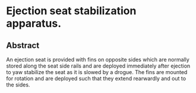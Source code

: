 # Ejection seat stabilization apparatus.

## Abstract
An ejection seat is provided with fins on opposite sides which are normally stored along the seat side rails and are deployed immediately after ejection to yaw stabilize the seat as it is slowed by a drogue. The fins are mounted for rotation and are deployed such that they extend rearwardly and out to the sides.